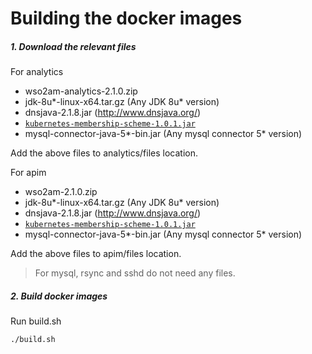 # Building the docker images

##### 1. Download the relevant files

For analytics

- wso2am-analytics-2.1.0.zip 
- jdk-8u*-linux-x64.tar.gz (Any JDK 8u* version)
- dnsjava-2.1.8.jar (http://www.dnsjava.org/)
- [`kubernetes-membership-scheme-1.0.1.jar`](https://github.com/wso2/kubernetes-common/releases/tag/v1.0.1)
- mysql-connector-java-5*-bin.jar (Any mysql connector 5* version)


Add the above files to analytics/files location.

For apim

- wso2am-2.1.0.zip
- jdk-8u*-linux-x64.tar.gz (Any JDK 8u* version)
- dnsjava-2.1.8.jar (http://www.dnsjava.org/)
- [`kubernetes-membership-scheme-1.0.1.jar`](https://github.com/wso2/kubernetes-common/releases/tag/v1.0.1)
- mysql-connector-java-5*-bin.jar (Any mysql connector 5* version)

Add the above files to apim/files location.

> For mysql, rsync and sshd do not need any files.

##### 2. Build docker images

Run build.sh
```
./build.sh
```